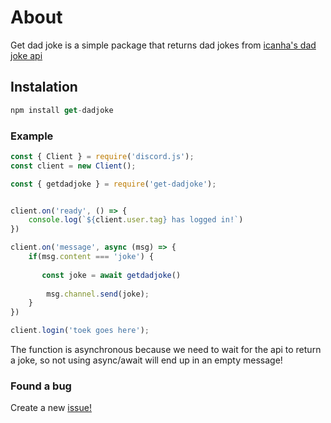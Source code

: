 # About

Get dad joke is a simple package that returns dad jokes from [icanha's dad joke api](https://icanhazdadjoke.com/api)

## Instalation
```js
npm install get-dadjoke
```

### Example

```js
const { Client } = require('discord.js');
const client = new Client();

const { getdadjoke } = require('get-dadjoke');


client.on('ready', () => {
    console.log(`${client.user.tag} has logged in!`)
})

client.on('message', async (msg) => {
    if(msg.content === 'joke') {
    
       const joke = await getdadjoke()
       
        msg.channel.send(joke);
    }
})

client.login('toek goes here');
```

The function is asynchronous because we need to wait for the api to return a joke, so not using async/await will end up in an empty message!

### Found a bug

Create a new [issue!](https://github.com/Drxckzyz/get-dadjoke/issues)
